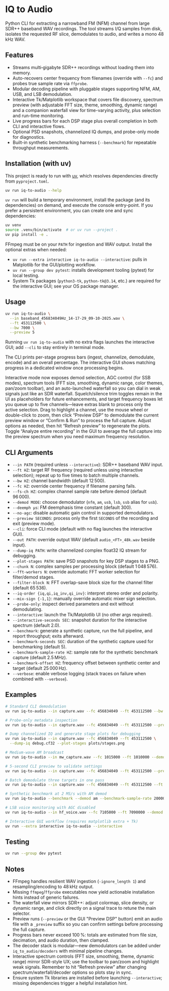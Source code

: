 # IQ to Audio

Python CLI for extracting a narrowband FM (NFM) channel from large SDR++ baseband WAV recordings. The tool streams I/Q samples from disk, isolates the requested RF slice, demodulates to audio, and writes a mono 48 kHz WAV.

## Features

- Streams multi‑gigabyte SDR++ recordings without loading them into memory.
- Auto-recovers center frequency from filenames (override with `--fc`) and probes true sample rate via `ffprobe`.
- Modular decoding pipeline with pluggable stages supporting NFM, AM, USB, and LSB demodulation.
- Interactive Tk/Matplotlib workspace that covers file discovery, spectrum preview (with adjustable FFT size, theme, smoothing, dynamic range) and a companion waterfall view for time-varying activity, plus selection and run-time monitoring.
- Live progress bars for each DSP stage plus overall completion in both CLI and interactive flows.
- Optional PSD snapshots, channelized IQ dumps, and probe-only mode for diagnostics.
- Built-in synthetic benchmarking harness (`--benchmark`) for repeatable throughput measurements.

## Installation (with uv)

This project is ready to run with [uv](https://github.com/astral-sh/uv), which resolves dependencies directly from `pyproject.toml`.

```bash
uv run iq-to-audio --help
```

`uv run` will build a temporary environment, install the package (and its dependencies) on demand, and execute the console entry-point. If you prefer a persistent environment, you can create one and sync dependencies:

```bash
uv venv
source .venv/bin/activate  # or uv run --project .
uv pip install -e .
```

FFmpeg must be on your `PATH` for ingestion and WAV output. Install the optional extras when needed:

- `uv run --extra interactive iq-to-audio --interactive`: pulls in Matplotlib for the GUI/plotting workflow.
- `uv run --group dev pytest`: installs development tooling (pytest) for local testing.
- System Tk packages (`python3-tk`, `python-tk@3.14`, etc.) are required for the interactive GUI; see your OS package manager.

## Usage

```bash
uv run iq-to-audio \
  --in baseband_456834049Hz_14-17-29_09-10-2025.wav \
  --ft 453112500 \
  --bw 7000 \
  --preview 5
```

Running `uv run iq-to-audio` with no extra flags launches the interactive GUI; add `--cli` to stay entirely in terminal mode.

The CLI prints per-stage progress bars (ingest, channelize, demodulate, encode) and an overall percentage. The interactive GUI shows matching progress in a dedicated window once processing begins.

Interactive mode now exposes demod selection, AGC control (for SSB modes), spectrum tools (FFT size, smoothing, dynamic range, color themes, pan/zoom toolbar), and an auto-launched waterfall so you can dial in weak signals just like an SDR waterfall. Squelch/silence trim toggles remain in the UI as placeholders for future enhancements, and target frequency boxes let you queue up to five channels—leave extras blank to process only the active selection. Drag to highlight a channel, use the mouse wheel or double-click to zoom, then click “Preview DSP” to demodulate the current preview window or “Confirm & Run” to process the full capture. Adjust options as needed, then hit “Refresh preview” to regenerate the plots.
Toggle “Analyze entire recording” in the GUI to average the full capture into the preview spectrum when you need maximum frequency resolution.

## CLI Arguments

- `--in PATH` (required unless `--interactive`): SDR++ baseband WAV input.
- `--ft HZ`: target RF frequency (required unless using interactive selection); repeat up to five times to batch multiple channels.
- `--bw HZ`: channel bandwidth (default 12 500).
- `--fc HZ`: override center frequency if filename parsing fails.
- `--fs-ch HZ`: complex channel sample rate before demod (default 96 000).
- `--demod MODE`: choose demodulator (`nfm`, `am`, `usb`, `lsb`, `ssb` alias for `usb`).
- `--deemph µs`: FM deemphasis time constant (default 300).
- `--no-agc`: disable automatic gain control in supported demodulators.
- `--preview SECONDS`: process only the first `SECONDS` of the recording and exit (preview mode).
- `--cli`: force CLI mode (default with no flag launches the interactive GUI).
- `--out PATH`: override output WAV (default `audio_<FT>_48k.wav` beside input).
- `--dump-iq PATH`: write channelized complex float32 IQ stream for debugging.
- `--plot-stages PATH`: save PSD snapshots for key DSP stages to a PNG.
- `--chunk N`: complex samples per processing block (default 1 048 576).
- `--fft-workers N`: override automatic FFT worker selection for filter/demod stages.
- `--filter-block N`: FFT overlap-save block size for the channel filter (default 65 536).
- `--iq-order {iq,qi,iq_inv,qi_inv}`: interpret stereo order and polarity.
- `--mix-sign {-1,1}`: manually override automatic mixer sign selection.
- `--probe-only`: inspect derived parameters and exit without demodulating.
- `--interactive`: launch the Tk/Matplotlib UI (no other args required).
- `--interactive-seconds SEC`: snapshot duration for the interactive spectrum (default 2.0).
- `--benchmark`: generate a synthetic capture, run the full pipeline, and report throughput; exits afterward.
- `--benchmark-seconds SEC`: duration of the synthetic capture used for benchmarking (default 5).
- `--benchmark-sample-rate HZ`: sample rate for the synthetic benchmark capture (default 2.5 MHz).
- `--benchmark-offset HZ`: frequency offset between synthetic center and target (default 25 000 Hz).
- `--verbose`: enable verbose logging (stack traces on failure when combined with `--verbose`).

## Examples

```bash
# Standard CLI demodulation
uv run iq-to-audio --in capture.wav --fc 456834049 --ft 453112500 --bw 9000

# Probe-only metadata inspection
uv run iq-to-audio --in capture.wav --fc 456834049 --ft 453112500 --probe-only

# Dump channelized IQ and generate stage plots for debugging
uv run iq-to-audio --in capture.wav --fc 456834049 --ft 453112500 \
  --dump-iq debug.cf32 --plot-stages plots/stages.png

# Medium-wave AM broadcast
uv run iq-to-audio --in mw_capture.wav --fc 1015000 --ft 1010000 --demod am --bw 10000

# 5-second CLI preview to validate settings
uv run iq-to-audio --in capture.wav --fc 456834049 --ft 453112500 --preview 5

# Batch demodulate three targets in one pass
uv run iq-to-audio --in capture.wav --fc 456834049 --ft 453112500 --ft 453137500 --ft 453200000 --out multi.wav

# Synthetic benchmark at 2 MS/s with AM demod
uv run iq-to-audio --benchmark --demod am --benchmark-sample-rate 2000000 --benchmark-seconds 3

# LSB voice monitoring with AGC disabled
uv run iq-to-audio --in hf_voice.wav --fc 7105000 --ft 7090000 --demod lsb --no-agc

# Interactive GUI workflow (requires matplotlib extra + Tk)
uv run --extra interactive iq-to-audio --interactive
```

## Testing

```bash
uv run --group dev pytest
```

## Notes

- FFmpeg handles resilient WAV ingestion (`-ignore_length 1`) and resampling/encoding to 48 kHz output.
- Missing `ffmpeg`/`ffprobe` executables now yield actionable installation hints instead of generic failures.
- The waterfall view mirrors SDR++: adjust colormap, slice density, or dynamic range, and click directly on a signal trace to retune the main selector.
- Preview runs (`--preview` or the GUI "Preview DSP" button) emit an audio file with a `_preview` suffix so you can confirm settings before processing the full capture.
- Progress bars never exceed 100 %: totals are estimated from file size, decimation, and audio duration, then clamped.
- The decoder stack is modular—new demodulators can be added under `iq_to_audio/decoders` with minimal pipeline changes.
- Interactive spectrum controls (FFT size, smoothing, theme, dynamic range) mirror SDR-style UX; use the toolbar to pan/zoom and highlight weak signals. Remember to hit “Refresh preview” after changing spectrum/waterfall/decoder options so plots stay in sync.
- Ensure system Tk libraries are installed before launching `--interactive`; missing dependencies trigger a helpful installation hint.
